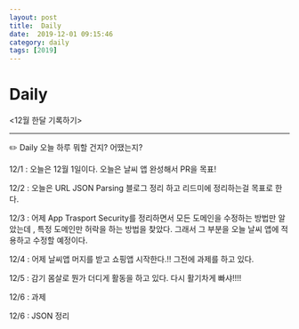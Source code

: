 ```yaml
---
layout: post
title:  Daily
date:  2019-12-01 09:15:46
category: daily
tags: [2019]
---
```


# Daily

<12월 한달 기록하기>

------

✏️ Daily 오늘 하루 뭐할 건지? 어땠는지?

12/1 : 오늘은 12월 1일이다. 
오늘은 날씨 앱 완성해서 PR을 목표!

12/2 : 오늘은 URL JSON Parsing 블로그 정리 하고 리드미에 정리하는걸 목표로 한다.

12/3 : 어제 App Trasport Security를 정리하면서 모든 도메인을 수정하는 방법만 알았는데 , 특정 도메인만 허락을 하는 방법을 찾았다. 그래서 그 부분을 오늘 날씨 앱에 적용하고 수정할 예정이다. 

12/4 : 어제 날씨앱 머지를 받고 쇼핑앱 시작한다.!! 그전에 과제를 하고 있다. 

12/5 : 감기 몸살로 뭔가 더디게 활동을 하고 있다. 다시 활기차게 빠샤!!!!

12/6 : 과제

12/6 : JSON 정리
